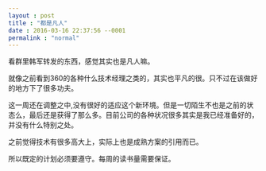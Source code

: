 ```yaml
---
layout : post
title : "都是凡人"
date : 2016-03-16 22:37:56 --0001
permalink : "normal"
---
```





看群里韩军转发的东西，感觉其实也是凡人嘛。

就像之前看到360的各种什么技术经理之类的，其实也平凡的很。只不过在该做好的地方下了很多功夫。

这一周还在调整之中,没有很好的适应这个新环境。但是一切陌生不也是之前的状态么，最后还是获得了那么多。目前公司的各种状况很多其实是我已经准备好的，并没有什么特别之处。

之前觉得技术有很多高大上，实际上也是成熟方案的引用而已。

所以既定的计划必须要遵守。每周的读书量需要保证。